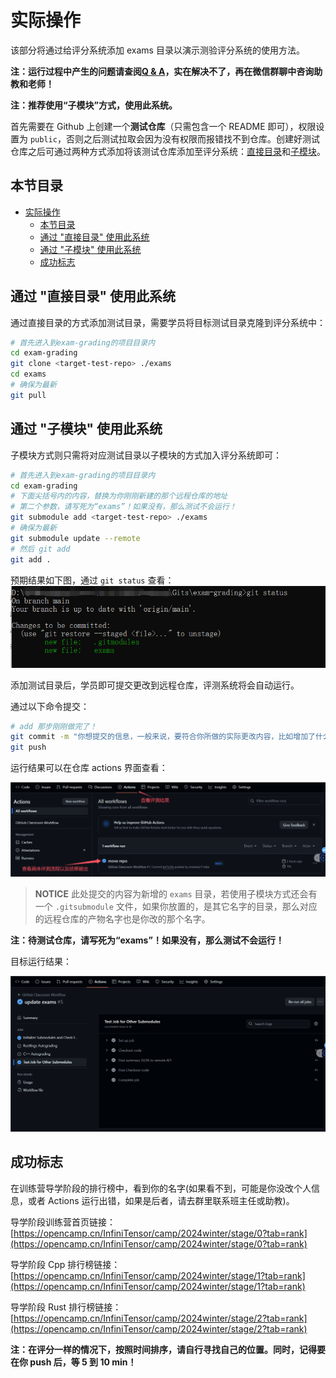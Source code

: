 # 实际操作

该部分将通过给评分系统添加 exams 目录以演示测验评分系统的使用方法。

**注：运行过程中产生的问题请查阅[Q & A](./problem.md)，实在解决不了，再在微信群聊中咨询助教和老师！**

**注：推荐使用“子模块”方式，使用此系统。**

首先需要在 Github 上创建一个**测试仓库**（只需包含一个 README 即可），权限设置为 `public`，否则之后测试拉取会因为没有权限而报错找不到仓库。创建好测试仓库之后可通过两种方式添加将该测试仓库添加至评分系统：[直接目录](#通过-直接目录-使用此系统)和[子模块](#通过-子模块-使用此系统)。

## 本节目录

- [实际操作](#实际操作)
  - [本节目录](#本节目录)
  - [通过 "直接目录" 使用此系统](#通过-直接目录-使用此系统)
  - [通过 "子模块" 使用此系统](#通过-子模块-使用此系统)
  - [成功标志](#成功标志)

## 通过 "直接目录" 使用此系统

通过直接目录的方式添加测试目录，需要学员将目标测试目录克隆到评分系统中：

```bash
# 首先进入到exam-grading的项目目录内
cd exam-grading
git clone <target-test-repo> ./exams
cd exams
# 确保为最新
git pull
```

## 通过 "子模块" 使用此系统

子模块方式则只需将对应测试目录以子模块的方式加入评分系统即可：

```bash
# 首先进入到exam-grading的项目目录内
cd exam-grading
# 下面尖括号内的内容，替换为你刚刚新建的那个远程仓库的地址
# 第二个参数，请写死为“exams”！如果没有，那么测试不会运行！
git submodule add <target-test-repo> ./exams
# 确保为最新
git submodule update --remote
# 然后 git add
git add .
```

预期结果如下图，通过 `git status` 查看：
![](./resources/子模块添加成功标志.png)

添加测试目录后，学员即可提交更改到远程仓库，评测系统将会自动运行。

通过以下命令提交：

```bash
# add 那步刚刚做完了！
git commit -m "你想提交的信息，一般来说，要符合你所做的实际更改内容，比如增加了什么，完成了什么"
git push
```

运行结果可以在仓库 actions 界面查看：

![](./resources/grading-res.png)

> **NOTICE** 此处提交的内容为新增的 `exams` 目录，若使用子模块方式还会有一个 `.gitsubmodule` 文件，如果你放置的，是其它名字的目录，那么对应的远程仓库的产物名字也是你改的那个名字。

**注：待测试仓库，请写死为“exams”！如果没有，那么测试不会运行！**

目标运行结果：

![](./resources/expect-res.png)

## 成功标志

在训练营导学阶段的排行榜中，看到你的名字(如果看不到，可能是你没改个人信息，或者 Actions 运行出错，如果是后者，请去群里联系班主任或助教)。

导学阶段训练营首页链接：[https://opencamp.cn/InfiniTensor/camp/2024winter/stage/0?tab=rank](https://opencamp.cn/InfiniTensor/camp/2024winter/stage/0?tab=rank)

导学阶段 Cpp 排行榜链接：[https://opencamp.cn/InfiniTensor/camp/2024winter/stage/1?tab=rank](https://opencamp.cn/InfiniTensor/camp/2024winter/stage/1?tab=rank)

导学阶段 Rust 排行榜链接：[https://opencamp.cn/InfiniTensor/camp/2024winter/stage/2?tab=rank](https://opencamp.cn/InfiniTensor/camp/2024winter/stage/2?tab=rank)

**注：在评分一样的情况下，按照时间排序，请自行寻找自己的位置。同时，记得要在你 push 后，等 5 到 10 min！**
